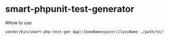 # smart-phpunit-test-generator

#How to use
```bash
vendor/bin/smart-php-test-gen App\\SomeNamespace\\ClassName ./path/to/test/dir 
```
